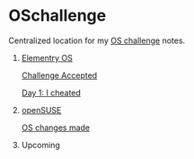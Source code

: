 # OSchallenge

Centralized location for my [OS challenge](https://twitter.com/killyourfm/status/1088743914012659712) notes.

1) [Elementry OS](https://elementary.io/)

    [Challenge Accepted](https://linuxacademy.com/blog/its-ok-to-be-new/challenge-accepted-an-adventure-in-linux-part-1/)

    [Day 1: I cheated](https://linuxacademy.com/blog/linux/challenge-accepted-part-2/)

2) [openSUSE](https://www.opensuse.org/#Tumbleweed)

    [OS changes made](https://github.com/Ellopunk/OSchallenge/tree/master/openSUSE)

3) Upcoming 
